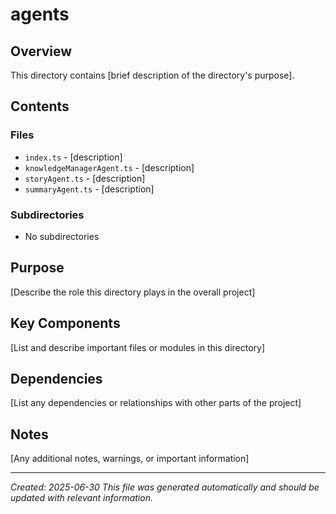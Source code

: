 # agents

## Overview

This directory contains [brief description of the directory's purpose].

## Contents

### Files
- `index.ts` - [description]
- `knowledgeManagerAgent.ts` - [description]
- `storyAgent.ts` - [description]
- `summaryAgent.ts` - [description]

### Subdirectories
- No subdirectories

## Purpose

[Describe the role this directory plays in the overall project]

## Key Components

[List and describe important files or modules in this directory]

## Dependencies

[List any dependencies or relationships with other parts of the project]

## Notes

[Any additional notes, warnings, or important information]

---

*Created: 2025-06-30*
*This file was generated automatically and should be updated with relevant information.*
